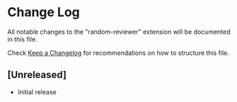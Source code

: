 # Change Log

All notable changes to the "random-reviewer" extension will be documented in this file.

Check [Keep a Changelog](http://keepachangelog.com/) for recommendations on how to structure this file.

## [Unreleased]

- Initial release